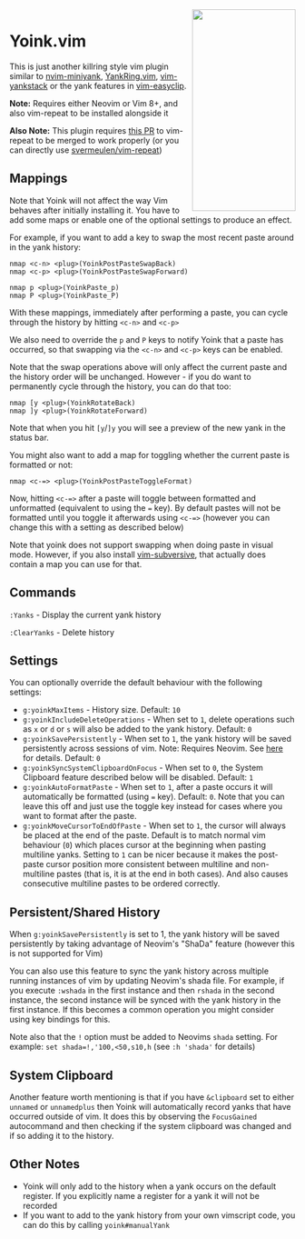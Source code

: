 
<img align="right" width="182" height="355" src="https://i.imgur.com/o5nyLHm.png">

# Yoink.vim

This is just another killring style vim plugin similar to [nvim-miniyank](https://github.com/bfredl/nvim-miniyank), [YankRing.vim](https://github.com/vim-scripts/YankRing.vim), [vim-yankstack](https://github.com/maxbrunsfeld/vim-yankstack) or the yank features in [vim-easyclip](https://github.com/svermeulen/vim-easyclip).

**Note:** Requires either Neovim or Vim 8+, and also vim-repeat to be installed alongside it

**Also Note:**  This plugin requires [this PR](https://github.com/tpope/vim-repeat/pull/66) to vim-repeat to be merged to work properly (or you can directly use [svermeulen/vim-repeat](https://github.com/svermeulen/vim-repeat))

## Mappings

Note that Yoink will not affect the way Vim behaves after initially installing it.  You have to add some maps or enable one of the optional settings to produce an effect.

For example, if you want to add a key to swap the most recent paste around in the yank history:

```viml
nmap <c-n> <plug>(YoinkPostPasteSwapBack)
nmap <c-p> <plug>(YoinkPostPasteSwapForward)

nmap p <plug>(YoinkPaste_p)
nmap P <plug>(YoinkPaste_P)
```

With these mappings, immediately after performing a paste, you can cycle through the history by hitting `<c-n>` and `<c-p>`

We also need to override the `p` and `P` keys to notify Yoink that a paste has occurred, so that swapping via the `<c-n>` and `<c-p>` keys can be enabled.

Note that the swap operations above will only affect the current paste and the history order will be unchanged.  However - if you do want to permanently cycle through the history, you can do that too:

```viml
nmap [y <plug>(YoinkRotateBack)
nmap ]y <plug>(YoinkRotateForward)
```

Note that when you hit `[y`/`]y` you will see a preview of the new yank in the status bar.

You might also want to add a map for toggling whether the current paste is formatted or not:

```viml
nmap <c-=> <plug>(YoinkPostPasteToggleFormat)
```

Now, hitting `<c-=>` after a paste will toggle between formatted and unformatted (equivalent to using the `=` key).  By default pastes will not be formatted until you toggle it afterwards using `<c-=>` (however you can change this with a setting as described below)

Note that yoink does not support swapping when doing paste in visual mode.  However, if you also install [vim-subversive](https://github.com/svermeulen/vim-subversive), that actually does contain a map you can use for that.

## Commands

`:Yanks` - Display the current yank history

`:ClearYanks` - Delete history

## Settings

You can optionally override the default behaviour with the following settings:

- `g:yoinkMaxItems` - History size. Default: `10`
- `g:yoinkIncludeDeleteOperations` - When set to `1`, delete operations such as `x` or `d` or `s` will also be added to the yank history.  Default: `0`
- `g:yoinkSavePersistently` - When set to `1`, the yank history will be saved persistently across sessions of vim.  Note: Requires Neovim.  See <a href="#shada-support">here</a> for details. Default: `0`
- `g:yoinkSyncSystemClipboardOnFocus` - When set to `0`, the System Clipboard feature described below will be disabled.  Default: `1`
- `g:yoinkAutoFormatPaste` - When set to `1`, after a paste occurs it will automatically be formatted (using `=` key).  Default: `0`.  Note that you can leave this off and just use the toggle key instead for cases where you want to format after the paste.
- `g:yoinkMoveCursorToEndOfPaste` - When set to `1`, the cursor will always be placed at the end of the paste.  Default is to match normal vim behaviour (`0`) which places cursor at the beginning when pasting multiline yanks.  Setting to `1` can be nicer because it makes the post-paste cursor position more consistent between multiline and non-multiline pastes (that is, it is at the end in both cases).  And also causes consecutive multiline pastes to be ordered correctly.

## <a id="shada-support"></a>Persistent/Shared History

When `g:yoinkSavePersistently` is set to 1, the yank history will be saved persistently by taking advantage of Neovim's "ShaDa" feature (however this is not supported for Vim)

You can also use this feature to sync the yank history across multiple running instances of vim by updating Neovim's shada file.  For example, if you execute `:wshada` in the first instance and then `rshada` in the second instance, the second instance will be synced with the yank history in the first instance.  If this becomes a common operation you might consider using key bindings for this.

Note also that the `!` option must be added to Neovims `shada` setting.  For example:  `set shada=!,'100,<50,s10,h` (see `:h 'shada'` for details)

## System Clipboard

Another feature worth mentioning is that if you have `&clipboard` set to either `unnamed` or `unnamedplus` then Yoink will automatically record yanks that have occurred outside of vim.  It does this by observing the `FocusGained` autocommand and then checking if the system clipboard was changed and if so adding it to the history.

## Other Notes

* Yoink will only add to the history when a yank occurs on the default register.  If you explicitly name a register for a yank it will not be recorded
* If you want to add to the yank history from your own vimscript code, you can do this by calling `yoink#manualYank`

